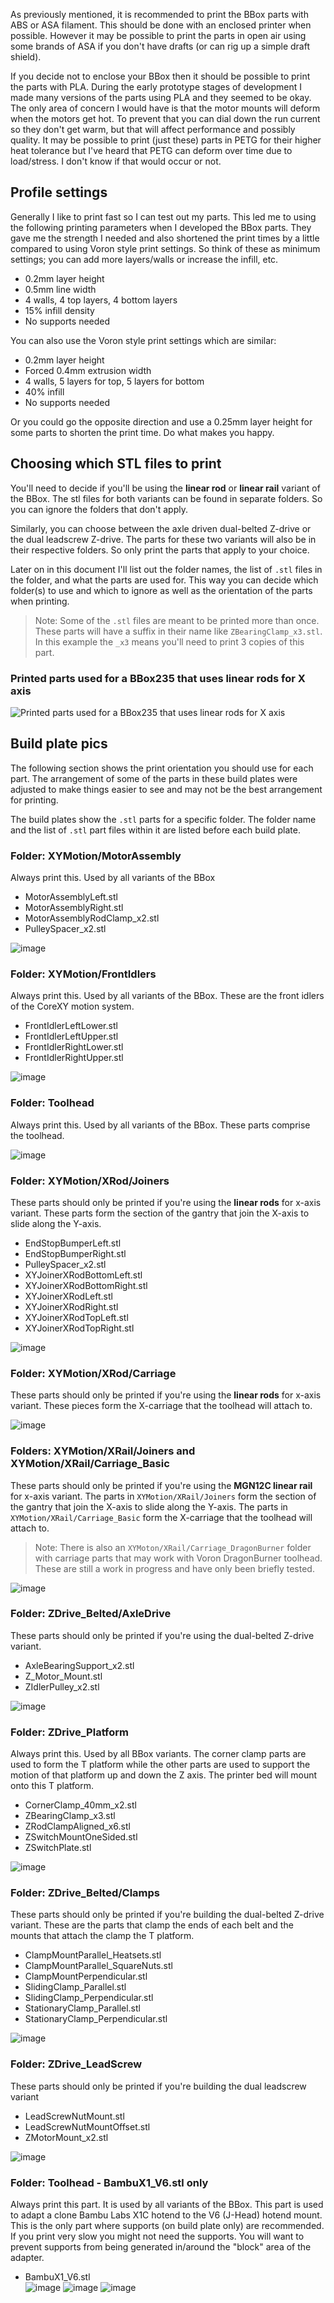 As previously mentioned, it is recommended to print the BBox parts with ABS or ASA filament.
This should be done with an enclosed printer when possible. However it may be possible to print
the parts in open air using some brands of ASA if you don't have drafts (or can rig up a simple draft shield).

If you decide not to enclose your BBox then it should be possible to print the parts with PLA. During the early
prototype stages of development I made many versions of the parts using PLA and they seemed to be okay. The only
area of concern I would have is that the motor mounts will deform when the motors get hot. To prevent that you
can dial down the run current so they don't get warm, but that will affect performance and possibly quality. 
It may be possible to print (just these) parts in PETG for their higher heat tolerance but I've heard that 
PETG can deform over time due to load/stress. I don't know if that would occur or not.


## Profile settings
Generally I like to print fast so I can test out my parts. This led me to using the following printing parameters
when I developed the BBox parts. They gave me the strength I needed and also shortened the print times by a little
compared to using Voron style print settings. So think of these as minimum settings; you can add more layers/walls
or increase the infill, etc.

* 0.2mm layer height
* 0.5mm line width
* 4 walls, 4 top layers, 4 bottom layers
* 15% infill density
* No supports needed

You can also use the Voron style print settings which are similar:

* 0.2mm layer height
* Forced 0.4mm extrusion width
* 4 walls, 5 layers for top, 5 layers for bottom
* 40% infill
* No supports needed

Or you could go the opposite direction and use a 0.25mm layer height for some parts to shorten the print time.
Do what makes you happy.

## Choosing which STL files to print
You'll need to decide if you'll be using the **linear rod** or **linear rail** variant of the BBox. The stl files
for both variants can be found in separate folders. So you can ignore the folders that don't apply.

Similarly, you can choose between the axle driven dual-belted Z-drive or the dual leadscrew Z-drive. The parts
for these two variants will also be in their respective folders. So only print the parts that apply to your choice.

Later on in this document I'll list out the folder names, the list of `.stl` files in the folder, and what
the parts are used for. This way you can decide which folder(s) to use and which to ignore as well as the orientation
of the parts when printing.

> Note: Some of the `.stl` files are meant to be printed more than once. These parts will have a suffix in their name
like `ZBearingClamp_x3.stl`. In this example the `_x3` means you'll need to print 3 copies of this part.

### Printed parts used for a BBox235 that uses linear rods for X axis
![Printed parts used for a BBox235 that uses linear rods for X axis](../images/PrintedParts.jpg)

## Build plate pics
The following section shows the print orientation you should use for each part. The arrangement of
some of the parts in these build plates were adjusted to make things easier to see and may not be the
best arrangement for printing.

The build plates show the `.stl` parts for a specific folder. The folder name and the list of `.stl` part files
within it are listed before each build plate. 

### Folder: XYMotion/MotorAssembly
Always print this. Used by all variants of the BBox

* MotorAssemblyLeft.stl
* MotorAssemblyRight.stl
* MotorAssemblyRodClamp_x2.stl
* PulleySpacer_x2.stl

![image](https://gist.github.com/assets/875866/e13a887d-0da8-462a-bd37-6aca3edfd089)

### Folder: XYMotion/FrontIdlers  
Always print this. Used by all variants of the BBox.
These are the front idlers of the CoreXY motion system.

* FrontIdlerLeftLower.stl
* FrontIdlerLeftUpper.stl
* FrontIdlerRightLower.stl
* FrontIdlerRightUpper.stl

![image](https://gist.github.com/assets/875866/34397b3a-87b3-4f2c-a4cb-736c6a6fc83c)

### Folder: Toolhead  
Always print this. Used by all variants of the BBox.
These parts comprise the toolhead.

![image](https://gist.github.com/assets/875866/5967109f-67df-4b6e-a542-958e65f88634)

### Folder: XYMotion/XRod/Joiners
These parts should only be printed if you're using the **linear rods** for x-axis variant.
These parts form the section of the gantry that join the X-axis to slide along the Y-axis.

* EndStopBumperLeft.stl
* EndStopBumperRight.stl
* PulleySpacer_x2.stl
* XYJoinerXRodBottomLeft.stl
* XYJoinerXRodBottomRight.stl
* XYJoinerXRodLeft.stl
* XYJoinerXRodRight.stl
* XYJoinerXRodTopLeft.stl
* XYJoinerXRodTopRight.stl

![image](https://gist.github.com/assets/875866/1011a4be-f449-4504-b029-04cd38008925)

### Folder: XYMotion/XRod/Carriage
These parts should only be printed if you're using the **linear rods** for x-axis variant.
These pieces form the X-carriage that the toolhead will attach to.

![image](https://gist.github.com/assets/875866/0805e08c-9c9c-4773-bb2d-bcfcb1f6d19d)

### Folders: XYMotion/XRail/Joiners and XYMotion/XRail/Carriage_Basic  
These parts should only be printed if you're using the **MGN12C linear rail** for x-axis variant.
The parts in `XYMotion/XRail/Joiners` form the section of the gantry that join the X-axis to slide along the Y-axis.
The parts in `XYMotion/XRail/Carriage_Basic` form the X-carriage that the toolhead will attach to.

> Note: There is also an `XYMoton/XRail/Carriage_DragonBurner` folder with carriage parts that may work with Voron DragonBurner toolhead. These are still a work in progress and have only been briefly tested.

![image](https://gist.github.com/assets/875866/43229087-c940-4b70-9738-f5fa3cf6fa43)

### Folder: ZDrive_Belted/AxleDrive
These parts should only be printed if you're using the dual-belted Z-drive variant.

* AxleBearingSupport_x2.stl
* Z_Motor_Mount.stl
* ZIdlerPulley_x2.stl

![image](https://gist.github.com/assets/875866/f36bf6a1-fb28-455b-85d5-8632935dfbc4)

### Folder: ZDrive_Platform  
Always print this. Used by all BBox variants.
The corner clamp parts are used to form the T platform while the other parts are used to support the motion of that platform up and down the Z axis.
The printer bed will mount onto this T platform.

* CornerClamp_40mm_x2.stl
* ZBearingClamp_x3.stl
* ZRodClampAligned_x6.stl
* ZSwitchMountOneSided.stl
* ZSwitchPlate.stl

![image](https://gist.github.com/assets/875866/6a0bdb4a-7a2d-4575-b3f9-8c08201efe8a)

### Folder: ZDrive_Belted/Clamps
These parts should only be printed if you're building the dual-belted Z-drive variant.
These are the parts that clamp the ends of each belt and the mounts that attach the clamp the T platform.

* ClampMountParallel_Heatsets.stl
* ClampMountParallel_SquareNuts.stl
* ClampMountPerpendicular.stl
* SlidingClamp_Parallel.stl
* SlidingClamp_Perpendicular.stl
* StationaryClamp_Parallel.stl
* StationaryClamp_Perpendicular.stl

![image](https://gist.github.com/assets/875866/2f6d0906-0ba2-4c33-b916-9f2394032d3a)

### Folder: ZDrive_LeadScrew
These parts should only be printed if you're building the dual leadscrew variant

* LeadScrewNutMount.stl
* LeadScrewNutMountOffset.stl
* ZMotorMount_x2.stl

![image](https://gist.github.com/assets/875866/68b25d68-b3ca-40e1-96fe-020a4f4e24ee)

### Folder: Toolhead - BambuX1_V6.stl only  
Always print this part. It is used by all variants of the BBox. 
This part is used to adapt a clone Bambu Labs X1C hotend to the V6 (J-Head) hotend mount.
This is the only part where supports (on build plate only) are recommended. If you print 
very slow you might not need the supports. You will want to prevent supports from being
generated in/around the "block" area of the adapter. 

* BambuX1_V6.stl  
![image](https://gist.github.com/assets/875866/75dca200-ce05-4356-ac37-1a4d8bb8c57e)
![image](https://gist.github.com/assets/875866/3ef7e9e8-9f9b-4a08-b012-1cdd0bb7e729)
![image](https://gist.github.com/assets/875866/ae05bc54-bcc9-4d5a-8c5d-4acffd7bfff3)
